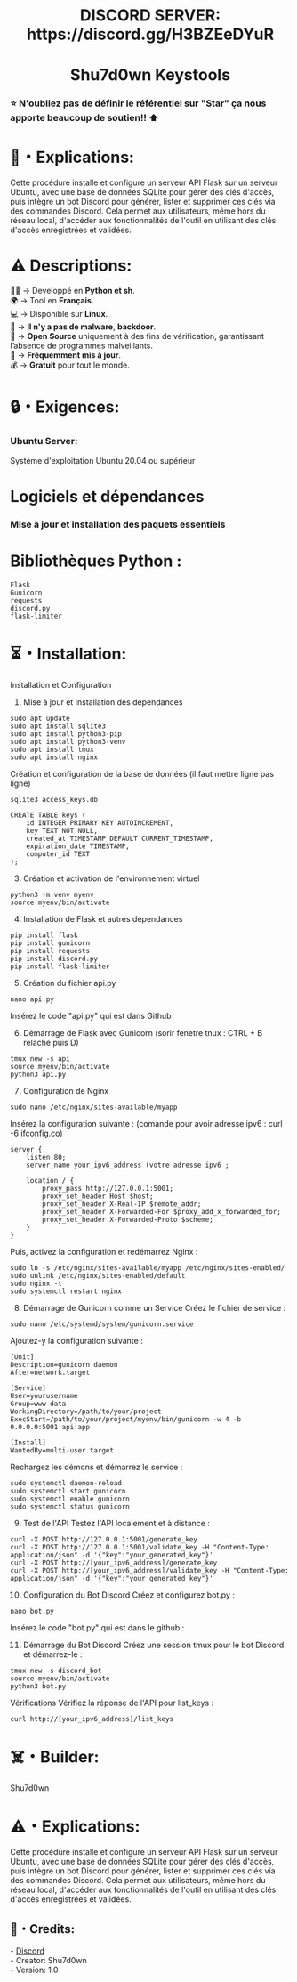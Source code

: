 <h1 align="center">DISCORD SERVER: https://discord.gg/H3BZEeDYuR</h1> 
<h1 align="center">Shu7d0wn Keystools</h1> 

<p>
  <h3>⭐ N'oubliez pas de définir le référentiel sur "Star" ça nous apporte beaucoup de soutien!! ⬆️</h3>
</p>

<h1>📜・Explications:</h1>

<p>
Cette procédure installe et configure un serveur API Flask sur un serveur Ubuntu, avec une base de données SQLite pour gérer des clés d'accès, puis intègre un bot Discord pour générer, lister et supprimer ces clés via des commandes Discord. Cela permet aux utilisateurs, même hors du réseau local, d'accéder aux fonctionnalités de l'outil en utilisant des clés d'accès enregistrées et validées.
</p>

<h1>⚠️ Descriptions:</h1>

<p>
    👨‍💻 -> Developpé en <strong>Python et sh</strong>.<br>
  🌍 -> Tool en <strong>Français</strong>.<br>
  💻 -> Disponible sur <strong>Linux</strong>.<br>
  🔎 -> <strong>Il n'y a pas de malware</strong>, <strong>backdoor</strong>.<br>
  📂 -> <strong>Open Source</strong> uniquement à des fins de vérification, garantissant l’absence de programmes malveillants.<br>
  🔄 -> <strong>Fréquemment mis à jour</strong>.<br>
  💰 -> <strong>Gratuit</strong> pour tout le monde.<br>
</p>

<h1>🔒・Exigences:</h1>

<h3>Ubuntu Server:</h3>

<p>
Système d'exploitation
Ubuntu 20.04 ou supérieur

<h1>Logiciels et dépendances</h1>
<h3>Mise à jour et installation des paquets essentiels</h3>

<h1>Bibliothèques Python :</h1>

```
Flask
Gunicorn
requests
discord.py
flask-limiter
```
</p>


<h1>⏳・Installation:</h1>

<p>
  
Installation et Configuration
1. Mise à jour et Installation des dépendances
  
```
sudo apt update
sudo apt install sqlite3
sudo apt install python3-pip
sudo apt install python3-venv
sudo apt install tmux
sudo apt install nginx
```
Création et configuration de la base de données (il faut mettre ligne pas ligne)
```
sqlite3 access_keys.db

CREATE TABLE keys (
    id INTEGER PRIMARY KEY AUTOINCREMENT,
    key TEXT NOT NULL,
    created_at TIMESTAMP DEFAULT CURRENT_TIMESTAMP,
    expiration_date TIMESTAMP,
    computer_id TEXT
);
```
3. Création et activation de l'environnement virtuel
```
python3 -m venv myenv
source myenv/bin/activate
```
4. Installation de Flask et autres dépendances
```
pip install flask
pip install gunicorn
pip install requests
pip install discord.py
pip install flask-limiter
```
5. Création du fichier api.py
```
nano api.py
```
Insérez le code "api.py" qui est dans Github

6. Démarrage de Flask avec Gunicorn (sorir fenetre tnux : CTRL + B  relaché puis D)
```
tmux new -s api
source myenv/bin/activate
python3 api.py 
```
7. Configuration de Nginx
```
sudo nano /etc/nginx/sites-available/myapp
```
Insérez la configuration suivante : (comande pour avoir adresse ipv6 :  curl -6 ifconfig.co)
```
server {
    listen 80;
    server_name your_ipv6_address (votre adresse ipv6 ;

    location / {
        proxy_pass http://127.0.0.1:5001;
        proxy_set_header Host $host;
        proxy_set_header X-Real-IP $remote_addr;
        proxy_set_header X-Forwarded-For $proxy_add_x_forwarded_for;
        proxy_set_header X-Forwarded-Proto $scheme;
    }
}
```
Puis, activez la configuration et redémarrez Nginx :
```
sudo ln -s /etc/nginx/sites-available/myapp /etc/nginx/sites-enabled/
sudo unlink /etc/nginx/sites-enabled/default
sudo nginx -t
sudo systemctl restart nginx
```
8. Démarrage de Gunicorn comme un Service
Créez le fichier de service :
```
sudo nano /etc/systemd/system/gunicorn.service
```
Ajoutez-y la configuration suivante :
```
[Unit]
Description=gunicorn daemon
After=network.target

[Service]
User=yourusername
Group=www-data
WorkingDirectory=/path/to/your/project
ExecStart=/path/to/your/project/myenv/bin/gunicorn -w 4 -b 0.0.0.0:5001 api:app

[Install]
WantedBy=multi-user.target
```
Rechargez les démons et démarrez le service :
```
sudo systemctl daemon-reload
sudo systemctl start gunicorn
sudo systemctl enable gunicorn
sudo systemctl status gunicorn
```
9. Test de l'API
Testez l'API localement et à distance :
```
curl -X POST http://127.0.0.1:5001/generate_key
curl -X POST http://127.0.0.1:5001/validate_key -H "Content-Type: application/json" -d '{"key":"your_generated_key"}'
curl -X POST http://[your_ipv6_address]/generate_key
curl -X POST http://[your_ipv6_address]/validate_key -H "Content-Type: application/json" -d '{"key":"your_generated_key"}'
```
10. Configuration du Bot Discord
Créez et configurez bot.py :
```
nano bot.py
```
Insérez le code "bot.py" qui est dans le github :

11. Démarrage du Bot Discord
Créez une session tmux pour le bot Discord et démarrez-le :
```
tmux new -s discord_bot
source myenv/bin/activate
python3 bot.py
```
Vérifications
Vérifiez la réponse de l'API pour list_keys :
```
curl http://[your_ipv6_address]/list_keys
```

</p>

<h1>☠️・Builder:</h1>

Shu7d0wn

<h1>⚠️・Explications:</h1>

<p>
Cette procédure installe et configure un serveur API Flask sur un serveur Ubuntu, avec une base de données SQLite pour gérer des clés d'accès, puis intègre un bot Discord pour générer, lister et supprimer ces clés via des commandes Discord. Cela permet aux utilisateurs, même hors du réseau local, d'accéder aux fonctionnalités de l'outil en utilisant des clés d'accès enregistrées et validées.
</p>

<h2>🔗・Credits:</h2>

<p>
  - <a href="https://discord.gg/H3BZEeDYuR">Discord</a><br>
  - Creator: Shu7d0wn<br>
  - Version: 1.0
</p>
